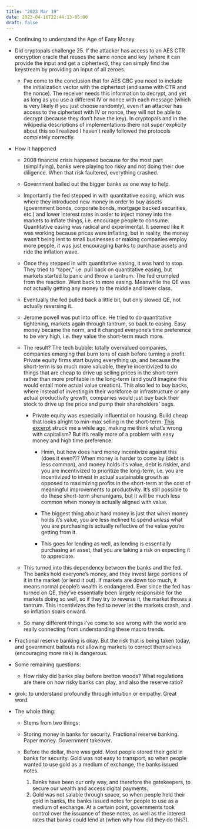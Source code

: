 ```yaml
---
title: "2023 Mar 19"
date: 2023-04-16T22:44:13-05:00
draft: false
---
```


- Continuing to understand the Age of Easy Money

- Did cryptopals challenge 25. If the attacker has access to an AES CTR encryption oracle that reuses the same nonce and key (where it can provide the input and get a ciphertext), they can simply find the keystream by providing an input of all zeroes.

    - I’ve come to the conclusion that for AES CBC you need to include the initialization vector with the ciphertext (and same with CTR and the nonce). The receiver needs this information to decrypt, and yet as long as you use a different IV or nonce with each message (which is very likely if you just choose randomly), even if an attacker has access to the ciphertext with IV or nonce, they will not be able to decrypt (because they don’t have the key). In cryptopals and in the wikipedia descriptions of implementations there not super explicity about this so I realized I haven’t really followed the protocols completely correctly.
- How it happened
    - 2008 financial crisis happened because for the most part (simplifying), banks were playing too risky and not doing their due diligence. When that risk faultered, everything crashed.

    - Government bailed out the bigger banks as one way to help.
    - Importantly the fed stepped in with quantitative easing, which was where they introduced new money in order to buy assets (government bonds, corporate bonds, mortgage backed securities, etc.) and lower interest rates in order to inject money into the markets to inflate things, i.e. encourage people to consume. Quantitative easing was radical and experimental. It seemed like it was working because prices were inflating, but in reality, the money wasn’t being lent to small businesses or making companies employ more people, it was just encouraging banks to purchase assets and ride the inflation wave.
    - Once they stepped in with quantitative easing, it was hard to stop. They tried to “taper,” i.e. pull back on quantitative easing, but markets started to panic and throw a tantrum. The fed crumpled from the reaction. Went back to more easing. Meanwhile the QE was not actually getting any money to the middle and lower class.
    - Eventually the fed pulled back a little bit, but only slowed QE, not actually reversing it.
    - Jerome powell was put into office. He tried to do quantitative tightening, markets again through tantrum, so back to easing. Easy money became the norm, and it changed everyone’s time preference to be very high, i.e. they value the short-term much more.
    - The result? The tech bubble: totally overvalued companies, companies emerging that burn tons of cash before turning a profit. Private equity firms start buying everything up, and because the short-term is so much more valuable, they’re incentivized to do things that are cheap to drive up selling prices in the short-term rather than more profitable in the long-term (and you’d imagine this would entail more actual value creation). This also led to buy backs, where instead of investing in their workforce or infrastructure or any actual productivity growth, companies would just buy back their stock to drive up the price and pump their shareholders’ bags.
        - Private equity was especially influential on housing. Build cheap that looks alright to min-max selling in the short-term. [This excerpt](https://simonsarris.substack.com/i/50781473/whats-the-matter-with-modern-homes) struck me a while ago, making me think what’s wrong with capitalism? But it’s really more of a problem with easy money and high time preference.
            - Hmm, but how does hard money incentivize against this (does it even?)? When money is harder to come by (debt is less common), and money holds it’s value, debt is riskier, and you are incentivized to prioritize the long-term, i.e. you are incentivized to invest in actual sustainable growth as opposed to maximizing profits in the short-term at the cost of meaningful improvements to productivity. It’s still possible to do these short-term shenanigans, but it will be much less common when money is actually aligned with value.

            - The biggest thing about hard money is just that when money holds it’s value, you are less inclined to spend *unless* what you are purchasing is actually reflective of the value you’re getting from it.
            - This goes for lending as well, as lending is essentially purchasing an asset, that you are taking a risk on expecting it to appreciate.
    - This turned into this dependency between the banks and the fed. The banks hold everyone’s money, and they invest large portions of it in the market (or lend it out). If markets are down too much, it means normal people’s wealth is endangered. Ever since the fed has turned on QE, they’ve essentially been largely responsible for the markets doing so well, so if they try to reverse it, the market throws a tantrum. This incentivizes the fed to never let the markets crash, and so inflation soars onward.
    - So many different things I’ve come to see wrong with the world are really connecting from understanding these macro trends.
- Fractional reserve banking is okay. But the risk that is being taken today, and government bailouts not allowing markets to correct themselves (encouraging more risk) is dangerous.
- Some remaining questions:
    - How risky did banks play before bretton woods? What regulations are there on how risky banks can play, and also the reserve ratio?
- grok: to understand profoundly through intuition or empathy. Great word.
- The whole thing:
    - Stems from two things:

    - Storing money in banks for security. Fractional reserve banking. Paper money. Government takeover.
    - Before the dollar, there was gold. Most people stored their gold in banks for security. Gold was not easy to transport, so when people wanted to use gold as a medium of exchange, the banks issued notes.
        1. Banks have been our only way, and therefore the gatekeepers, to secure our wealth and access digital payments.
        2. Gold was not salable through space, so when people held their gold in banks, the banks issued notes for people to use as a medium of exchange. At a certain point, governments took control over the issuance of these notes, as well as the interest rates that banks could lend at (when why how did they do this?).

